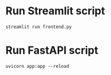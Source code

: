 # Run Streamlit script
```shell
streamlit run frontend.py
```

# Run FastAPI script
```shell
uvicorn app:app --reload
```
